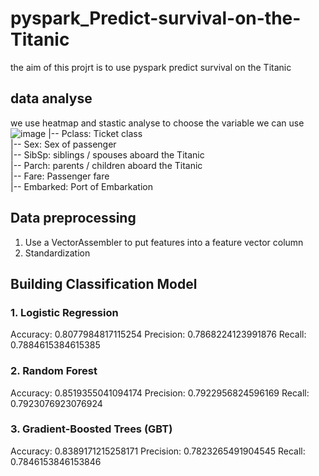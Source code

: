 # pyspark_Predict-survival-on-the-Titanic
the aim of this projrt is to use pyspark predict survival on the Titanic
## data analyse
we use heatmap and stastic analyse to choose the variable we can use
![image](https://github.com/kehanantoineLIU/pyspark_Predict-survival-on-the-Titanic/assets/125217787/9a454a91-a773-426f-9fd6-9598a5445544)
 |-- Pclass:  Ticket class   
 |-- Sex: Sex of passenger    
 |-- SibSp: siblings / spouses aboard the Titanic   
 |-- Parch: parents / children aboard the Titanic   
 |-- Fare:  Passenger fare  
 |-- Embarked: Port of Embarkation

 ## Data preprocessing
1. Use a VectorAssembler to put features into a feature vector column
2. Standardization
 ## Building Classification Model
 ### 1. Logistic Regression
 Accuracy: 0.8077984817115254
 Precision: 0.7868224123991876
 Recall: 0.7884615384615385
 ### 2. Random Forest
 Accuracy: 0.8519355041094174
 Precision: 0.7922956824596169
 Recall: 0.7923076923076924
 ### 3. Gradient-Boosted Trees (GBT)
 Accuracy: 0.8389171215258171
 Precision: 0.7823265491904545
 Recall: 0.7846153846153846
 
